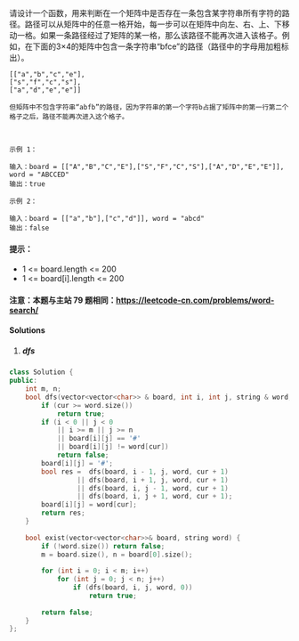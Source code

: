请设计一个函数，用来判断在一个矩阵中是否存在一条包含某字符串所有字符的路径。路径可以从矩阵中的任意一格开始，每一步可以在矩阵中向左、右、上、下移动一格。如果一条路径经过了矩阵的某一格，那么该路径不能再次进入该格子。例如，在下面的3×4的矩阵中包含一条字符串“bfce”的路径（路径中的字母用加粗标出）。

```
[["a","b","c","e"],
["s","f","c","s"],
["a","d","e","e"]]

但矩阵中不包含字符串“abfb”的路径，因为字符串的第一个字符b占据了矩阵中的第一行第二个格子之后，路径不能再次进入这个格子。

 

示例 1：

输入：board = [["A","B","C","E"],["S","F","C","S"],["A","D","E","E"]], word = "ABCCED"
输出：true

示例 2：

输入：board = [["a","b"],["c","d"]], word = "abcd"
输出：false
```

#### 提示：

-    1 <= board.length <= 200
-    1 <= board[i].length <= 200

#### 注意：本题与主站 79 题相同：https://leetcode-cn.com/problems/word-search/


#### Solutions

1. ##### dfs


```cpp
class Solution {
public:
    int m, n;
    bool dfs(vector<vector<char>> & board, int i, int j, string & word, int cur) {
        if (cur >= word.size())
            return true;
        if (i < 0 || j < 0 
            || i >= m || j >= n 
            || board[i][j] == '#' 
            || board[i][j] != word[cur])
            return false;
        board[i][j] = '#';
        bool res =  dfs(board, i - 1, j, word, cur + 1)
                 || dfs(board, i + 1, j, word, cur + 1)
                 || dfs(board, i, j - 1, word, cur + 1)
                 || dfs(board, i, j + 1, word, cur + 1);
        board[i][j] = word[cur];
        return res;
    }
    
    bool exist(vector<vector<char>>& board, string word) {
        if (!word.size()) return false;
        m = board.size(), n = board[0].size();
        
        for (int i = 0; i < m; i++)
            for (int j = 0; j < n; j++)
                if (dfs(board, i, j, word, 0))
                    return true;
        
        return false;
    }
};
```